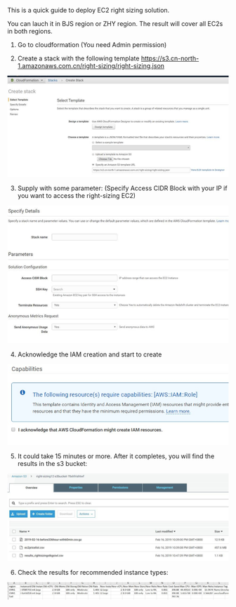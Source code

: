 This is a quick guide to deploy EC2 right sizing solution.

You can lauch it in BJS region or ZHY region. The result will cover all EC2s in both regions.

1.	Go to cloudformation (You need Admin permission)

2.	Create a stack with the following template
https://s3.cn-north-1.amazonaws.com.cn/right-sizing/right-sizing.json

![image](https://github.com/xmubeta/cost-optimization-ec2-right-sizing/blob/master/images/step-1.jpg)

3. Supply with some parameter: (Specify Access CIDR Block with your IP if you want to access the right-sizing EC2)

![image](https://github.com/xmubeta/cost-optimization-ec2-right-sizing/blob/master/images/step-2.jpg)

4. Acknowledge the IAM creation and start to create

![image](https://github.com/xmubeta/cost-optimization-ec2-right-sizing/blob/master/images/step-3.jpg)

5. It could take 15 minutes or more. After it completes, you will find the results in the s3 bucket:

![image](https://github.com/xmubeta/cost-optimization-ec2-right-sizing/blob/master/images/step-4.jpg)

6. Check the results for recommended instance types:

![image](https://github.com/xmubeta/cost-optimization-ec2-right-sizing/blob/master/images/step-5.jpg)
